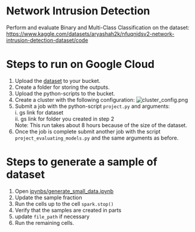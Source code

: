 # Network Intrusion Detection
Perform and evaluate Binary and Multi-Class Classification on the dataset: https://www.kaggle.com/datasets/aryashah2k/nfuqnidsv2-network-intrusion-detection-dataset/code

# Steps to run on Google Cloud
1. Upload the [dataset](https://drive.google.com/file/d/1Rru_t3Sgl415XyhKbu9iRvLl4-xTcXQQ/view?usp=sharing) to your bucket.
2. Create a folder for storing the outputs.
3. Upload the python-scripts to the bucket.
4. Create a cluster with the following configuration: ![cluster_config.png](https://github.com/deepali17043/NetworkIntrusionDetection/tree/main/images)
5. Submit a job with the python-script `project.py` and arguments:  
   i. gs link for dataset  
   ii. gs link for folder you created in step 2  
   Note: This run takes about 8 hours because of the size of the dataset.
7. Once the job is complete submit another job with the script `project_evaluating_models.py` and the same arguments as before.

# Steps to generate a sample of dataset
1. Open [ipynbs/generate_small_data.ipynb](https://github.com/deepali17043/NetworkIntrusionDetection/blob/main/ipynbs/generate_small_data.ipynb)
2. Update the sample fraction
3. Run the cells up to the cell `spark.stop()`
4. Verify that the samples are created in parts
5. update `file_path` if necessary
6. Run the remaining cells.
